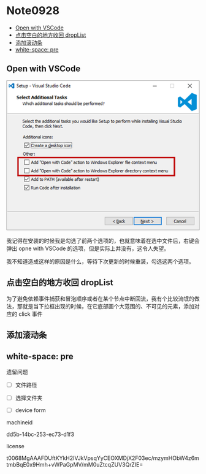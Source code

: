# Note0928

<!-- MarkdownTOC -->

- [Open with VSCode](#open-with-vscode)
- [点击空白的地方收回 dropList](#点击空白的地方收回-droplist)
- [添加滚动条](#添加滚动条)
- [white-space: pre](#white-space-pre)

<!-- /MarkdownTOC -->

## Open with VSCode

![VSCodeInstall](./image/VSCodeInstall.png)

我记得在安装的时候我是勾选了前两个选项的，也就意味着在选中文件后，右键会弹出 opne with VSCode 的选项，但是实际上并没有，这令人失望。

我不知道造成这样的原因是什么，等待下次更新的时候重装，勾选这两个选项。

## 点击空白的地方收回 dropList

为了避免依赖事件捕获和冒泡顺序或者在某个节点中断回流，我有个比较流氓的做法，那就是当下拉框出现的时候，在它底部画个大范围的、不可见的元素，添加对应的 click 事件


## 添加滚动条

##  white-space: pre

遗留问题
- [ ] 文件路径
- [ ] 选择文件夹
- [ ] device form


machineid

dd5b-14bc-253-ec73-d1f3


license 

t0068MgAAAFDUftKYkH2IVJkVpsqYyCEOXMDjX2F03ec/mzymHObW4z6mtmbBqE0x9Hmh+vWPaGpMV/mM0uZtcqZUV3QrZIE=